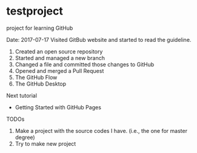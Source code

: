 # testproject
project for learning GitHub

Date: 2017-07-17
Visited GitBub website and started to read the guideline.
1. Created an open source repository
2. Started and managed a new branch
3. Changed a file and committed those changes to GitHub
4. Opened and merged a Pull Request
5. The GitHub Flow
6. The GitHub Desktop

Next tutorial
- Getting Started with GitHub Pages

TODOs
1. Make a project with the source codes I have. (i.e., the one for master degree)
2. Try to make new project

